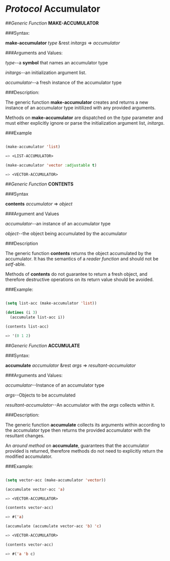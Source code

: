 # *Protocol* **Accumulator** 

##*Generic Function* **MAKE-ACCUMULATOR**

###Syntax:

**make-accumulator** *type* &rest *initargs* => *accumulator*

###Arguments and Values:

*type*--a **symbol** that names an accumulator type

*initargs*--an initialization argument list.

*accumulator*--a fresh instance of the accumulator type

###Description:

The generic function **make-accumulator** creates and 
returns a new instance of an accumulator type initilized with
any provided arguments.

Methods on **make-accumulator** are dispatched on the *type* parameter and must either explicitly ignore or parse the initialization argument list, *initargs*.

###Example

````lisp

(make-accumulator 'list)

=> <LIST-ACCUMULATOR>

(make-accumulator 'vector :adjustable t)

=> <VECTOR-ACCUMULATOR>

````

##*Generic Function* **CONTENTS**

###Syntax

**contents** *accumulator* => *object*

###Argument and Values

*accumulator*--an instance of an accumulator type

*object*--the object being accumulated by the accumulator

###Description

The generic function **contents** returns the object accumulated by
the accumulator. It has the semantics of a *reader function* and should not be *setf*-able.

Methods of **contents** do not guarantee to return a fresh object, and therefore destructive operations on its return value should be avoided.

###Example:

````lisp

(setq list-acc (make-accumulator 'list))

(dotimes (i 3)
  (accumulate list-acc i))

(contents list-acc)

=> '(0 1 2)
````


##*Generic Function* **ACCUMULATE**

###Syntax:

**accumulate** *accumulator* &rest *args* => *resultant-accumulator*

###Arguments and Values:

*accumulator*--Instance of an accumulator type

*args*--Objects to be accumulated

*resultant-accumulator*--An accumulator with the *args* collects within it.

###Description:

The generic function **accumulate** collects its arguments within according to the accumulator type then returns the provided accumulator with the resultant changes.

An *around method* on **accumulate**, guarantees that the accumulator provided is returned, therefore methods do not need to explicitly return the modified accumulator.

###Example:

````lisp

(setq vector-acc (make-accumulator 'vector))

(accumulate vector-acc 'a)

=> <VECTOR-ACCUMULATOR>

(contents vector-acc)

=> #('a)

(accumulate (accumulate vector-acc 'b) 'c)

=> <VECTOR-ACCUMULATOR>

(contents vector-acc)

=> #('a 'b c)
````
